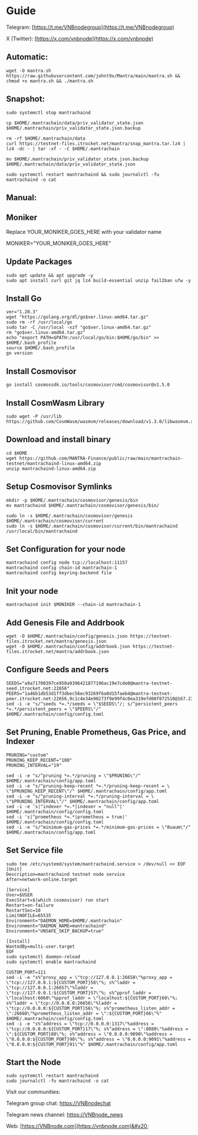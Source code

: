 # Guide

Telegram: [https://t.me/VNBnodegroup](https://t.me/VNBnodegroup)

X (Twitter): [https://x.com/vnbnode](https://x.com/vnbnode)

## Automatic:

```
wget -O mantra.sh https://raw.githubusercontent.com/johnt9x/Mantra/main/mantra.sh && chmod +x mantra.sh && ./mantra.sh
```

## Snapshot:

```
sudo systemctl stop mantrachaind

cp $HOME/.mantrachain/data/priv_validator_state.json $HOME/.mantrachain/priv_validator_state.json.backup

rm -rf $HOME/.mantrachain/data 
curl https://testnet-files.itrocket.net/mantra/snap_mantra.tar.lz4 | lz4 -dc - | tar -xf - -C $HOME/.mantrachain

mv $HOME/.mantrachain/priv_validator_state.json.backup $HOME/.mantrachain/data/priv_validator_state.json

sudo systemctl restart mantrachaind && sudo journalctl -fu mantrachaind -o cat
```

## Manual:

## Moniker

Replace YOUR\_MONIKER\_GOES\_HERE with your validator name

MONIKER="YOUR\_MONIKER\_GOES\_HERE"

## Update Packages

```
sudo apt update && apt upgrade -y
sudo apt install curl git jq lz4 build-essential unzip fail2ban ufw -y
```

## Install Go

```
ver="1.20.3"
wget "https://golang.org/dl/go$ver.linux-amd64.tar.gz"
sudo rm -rf /usr/local/go
sudo tar -C /usr/local -xzf "go$ver.linux-amd64.tar.gz"
rm "go$ver.linux-amd64.tar.gz"
echo "export PATH=$PATH:/usr/local/go/bin:$HOME/go/bin" >> $HOME/.bash_profile
source $HOME/.bash_profile
go version
```

## Install Cosmovisor

```
go install cosmossdk.io/tools/cosmovisor/cmd/cosmovisor@v1.5.0
```

## Install CosmWasm Library

```
sudo wget -P /usr/lib https://github.com/CosmWasm/wasmvm/releases/download/v1.3.0/libwasmvm.x86_64.so
```

## Download and install binary

```
cd $HOME
wget https://github.com/MANTRA-Finance/public/raw/main/mantrachain-testnet/mantrachaind-linux-amd64.zip
unzip mantrachaind-linux-amd64.zip
```

## Setup Cosmovisor Symlinks

```
mkdir -p $HOME/.mantrachain/cosmovisor/genesis/bin
mv mantrachaind $HOME/.mantrachain/cosmovisor/genesis/bin/
```

```
sudo ln -s $HOME/.mantrachain/cosmovisor/genesis $HOME/.mantrachain/cosmovisor/current
sudo ln -s $HOME/.mantrachain/cosmovisor/current/bin/mantrachaind /usr/local/bin/mantrachaind
```

## Set Configuration for your node

```
mantrachaind config node tcp://localhost:11157
mantrachaind config chain-id mantrachain-1
mantrachaind config keyring-backend file
```

## Init your node

```
mantrachaind init $MONIKER --chain-id mantrachain-1
```

## Add Genesis File and Addrbook

```
wget -O $HOME/.mantrachain/config/genesis.json https://testnet-files.itrocket.net/mantra/genesis.json
wget -O $HOME/.mantrachain/config/addrbook.json https://testnet-files.itrocket.net/mantra/addrbook.json
```

## Configure Seeds and Peers

```
SEEDS="a9a71700397ce950a9396421877196ac19e7cde0@mantra-testnet-seed.itrocket.net:22656"
PEERS="1a46b1db53d1ff3dbec56ec93269f6a0d15faeb4@mantra-testnet-peer.itrocket.net:22656,9c1c4e34e90273f9e99f4c0ea319efd08f872510@167.235.14.83:32656,c533d7ee2037ee6d382f773be04c5bbf27da7a29@34.70.189.2:26656,a435339f38ce3f973739a08afc3c3c7feb862dc5@35.192.223.187:26656,114988f9a053f594ab9592beb79b924430d355ba@34.123.40.240:26656,0e687ef17922361c1aa8927df542482c67fb7571@35.222.198.102:26656,a9a71700397ce950a9396421877196ac19e7cde0@65.108.231.124:22656,a2130910e8f8a04888b9b01a372fa1e74ab50b3a@62.171.130.196:11156"
sed -i -e "s/^seeds *=.*/seeds = \"$SEEDS\"/; s/^persistent_peers *=.*/persistent_peers = \"$PEERS\"/" $HOME/.mantrachain/config/config.toml
```

## Set Pruning, Enable Prometheus, Gas Price, and Indexer

```
PRUNING="custom"
PRUNING_KEEP_RECENT="100"
PRUNING_INTERVAL="19"

sed -i -e "s/^pruning *=.*/pruning = \"$PRUNING\"/" $HOME/.mantrachain/config/app.toml
sed -i -e "s/^pruning-keep-recent *=.*/pruning-keep-recent = \
\"$PRUNING_KEEP_RECENT\"/" $HOME/.mantrachain/config/app.toml
sed -i -e "s/^pruning-interval *=.*/pruning-interval = \
\"$PRUNING_INTERVAL\"/" $HOME/.mantrachain/config/app.toml
sed -i -e 's|^indexer *=.*|indexer = "null"|' $HOME/.mantrachain/config/config.toml
sed -i 's|^prometheus *=.*|prometheus = true|' $HOME/.mantrachain/config/config.toml
sed -i -e "s/^minimum-gas-prices *=.*/minimum-gas-prices = \"0uaum\"/" $HOME/.mantrachain/config/app.toml
```

## Set Service file

```
sudo tee /etc/systemd/system/mantrachaind.service > /dev/null << EOF
[Unit]
Description=mantrachaind testnet node service
After=network-online.target

[Service]
User=$USER
ExecStart=$(which cosmovisor) run start
Restart=on-failure
RestartSec=10
LimitNOFILE=65535
Environment="DAEMON_HOME=$HOME/.mantrachain"
Environment="DAEMON_NAME=mantrachaind"
Environment="UNSAFE_SKIP_BACKUP=true"

[Install]
WantedBy=multi-user.target
EOF
sudo systemctl daemon-reload
sudo systemctl enable mantrachaind
```

```
CUSTOM_PORT=111
sed -i -e "s%^proxy_app = \"tcp://127.0.0.1:26658\"%proxy_app = \"tcp://127.0.0.1:${CUSTOM_PORT}58\"%; s%^laddr = \"tcp://127.0.0.1:26657\"%laddr = \"tcp://127.0.0.1:${CUSTOM_PORT}57\"%; s%^pprof_laddr = \"localhost:6060\"%pprof_laddr = \"localhost:${CUSTOM_PORT}60\"%; s%^laddr = \"tcp://0.0.0.0:26656\"%laddr = \"tcp://0.0.0.0:${CUSTOM_PORT}56\"%; s%^prometheus_listen_addr = \":26660\"%prometheus_listen_addr = \":${CUSTOM_PORT}66\"%" $HOME/.mantrachain/config/config.toml
sed -i -e "s%^address = \"tcp://0.0.0.0:1317\"%address = \"tcp://0.0.0.0:${CUSTOM_PORT}17\"%; s%^address = \":8080\"%address = \":${CUSTOM_PORT}80\"%; s%^address = \"0.0.0.0:9090\"%address = \"0.0.0.0:${CUSTOM_PORT}90\"%; s%^address = \"0.0.0.0:9091\"%address = \"0.0.0.0:${CUSTOM_PORT}91\"%" $HOME/.mantrachain/config/app.toml
```

## Start the Node

```
sudo systemctl restart mantrachaind
sudo journalctl -fu mantrachaind -o cat
```

Visit our communities:

Telegram group chat: [https://VNBnodechat](https://t.me/+4aLsnP6JHhY4YTY1)

Telegram news channel: [https://VNBnode\_news](https://t.me/+IpfWe\_pX7UlkMzY1)

Web: [https://VNBnode.com](https://vnbnode.com)&#x20;
